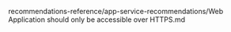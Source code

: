 recommendations-reference/app-service-recommendations/Web Application should only be accessible over HTTPS.md